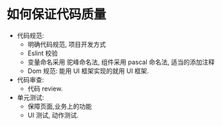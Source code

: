 # 如何保证代码质量

-   代码规范:
    -   明确代码规范, 项目开发方式
    -   Eslint 校验
    -   变量命名采用 驼峰命名法, 组件采用 pascal 命名法, 适当的添加注释
    -   Dom 规范: 能用 UI 框架实现的就用 UI 框架.
-   代码审查:
    -   代码 review.
-   单元测试:
    -   保障页面,业务上的功能
    -   UI 测试, 动作测试.
